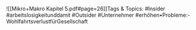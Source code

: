 
![[Mikro+Makro Kapitel 5.pdf#page=26]]Tags & Topics:
   #Insider
   #arbeitslosigkeitunddamit
   #Outsider
   #Unternehmer
   #erhöhen•Probleme:-WohlfahrtsverlustfürGesellschaft